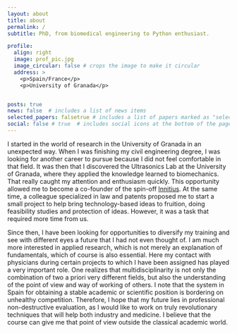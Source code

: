 ```yaml
---
layout: about
title: about
permalink: /
subtitle: PhD, from biomedical engineering to Python enthusiast.

profile:
  align: right
  image: prof_pic.jpg
  image_circular: false # crops the image to make it circular
  address: >
    <p>Spain/France</p>
    <p>University of Granada</p>


posts: true
news: false  # includes a list of news items
selected_papers: falsetrue # includes a list of papers marked as "selected={true}"
social: false # true  # includes social icons at the bottom of the page
---
```


I started in the world of research in the University of Granada in an unexpected way. When I was finishing my civil engineering degree, I was looking for another career to pursue because I did not feel comfortable in that field. It was then that I discovered the Ultrasonics Lab at the University of Granada, where they applied the knowledge learned to biomechanics. That really caught my attention and enthusiasm quickly. This opportunity allowed me to become a co-founder of the spin-off [Innitius](https://www.innitius.com/). At the same time, a colleague specialized in law and patents proposed me to start a small project to help bring technology-based ideas to fruition, doing feasibility studies and protection of ideas. However, it was a task that required more time from us.

Since then, I have been looking for opportunities to diversify my training and see with different eyes a future that I had not even thought of. I am much more interested in applied research, which is not merely an explanation of fundamentals, which of course is also essential. Here my contact with physicians during certain projects to which I have been assigned has played a very important role. One realizes that multidisciplinarity is not only the combination of two a priori very different fields, but also the understanding of the point of view and way of working of others. I note that the system in Spain for obtaining a stable academic or scientific position is bordering on unhealthy competition. Therefore, I hope that my future lies in professional non-destructive evaluation, as I would like to work on truly revolutionary techniques that will help both industry and medicine. I believe that the course can give me that point of view outside the classical academic world.
